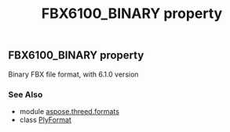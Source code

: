 ﻿---
title: FBX6100_BINARY property
second_title: Aspose.3D for Python via .NET API References
description: 
type: docs
weight: 170
url: /python-net/aspose.threed.formats/plyformat/fbx6100_binary/
is_root: false
---

## FBX6100_BINARY property


Binary FBX file format, with 6.1.0 version

### See Also
* module [aspose.threed.formats](../../)
* class [PlyFormat](/3d/python-net/aspose.threed.formats/plyformat)

